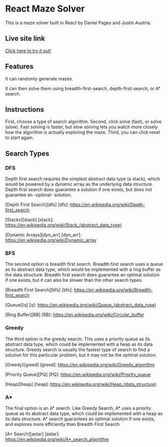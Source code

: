 # React Maze Solver

This is a maze solver built in React by Daniel Pages and Justin Austria.

## Live site link

[Click here to try it out!][live]

[live]: https://react-maze-solver.herokuapp.com/

## Features

It can randomly generate mazes.

It can then solve them using breadth-first-search, depth-first-search, or A* search.

## Instructions
First, choose a type of search algorithm.
Second, click solve (fast), or solve (slow). Fast solving is faster, but slow solving lets you watch more closely how the algorithm is actually exploring the maze.
Third, you can click reset to start again.

## Search Types

### DFS
Depth first search requires the simplest abstract data type (a stack), which would be powered by a dynamic array as the underlying data structure. Depth first search does guarantee a solution if one exists, but does not guarantee an -optimal- solution.

[Depth First Search][dfs]
[dfs]: https://en.wikipedia.org/wiki/Depth-first_search

[Stacks][stack]
[stack]: https://en.wikipedia.org/wiki/Stack_(abstract_data_type)

[Dynamic Arrays][dyn_arr]
[dyn_arr]: https://en.wikipedia.org/wiki/Dynamic_array

### BFS
The second option is breadth first search. Breadth first search uses a queue as its abstract data type, which would be implemented with a ring buffer as the data structure. Breadth first search does guarantee an optimal solution if one exists, but it can also be slower than the other search types.

[Breadth First Search][bfs]
[bfs]: https://en.wikipedia.org/wiki/Breadth-first_search

[Queue][q]
[q]: https://en.wikipedia.org/wiki/Queue_(abstract_data_type)

[Ring Buffer][RB]
[RB]: https://en.wikipedia.org/wiki/Circular_buffer

### Greedy
The third option is the greedy search. This uses a priority queue as its abstract data type, which could be implemented with a heap as its data structure. Greedy search is usually the fastest type of search to find a solution for this particular problem, but it may not be the optimal solution.

[Greedy][greed]
[greed]: https://en.wikipedia.org/wiki/Greedy_algorithm

[Priority Queue][PQ]
[PQ]: https://en.wikipedia.org/wiki/Priority_queue

[Heap][heap]
[heap]: https://en.wikipedia.org/wiki/Heap_(data_structure)

### A*
The final option is an A* search. Like Greedy Search, A* uses a priority queue as its abstract data type, which could be implemented with a heap as its data structure. A* search guarantees an optimal solution if one exists, and explores more efficiently than Breadth First Search.

[A* Search][astar]
[astar]: https://en.wikipedia.org/wiki/A*_search_algorithm
